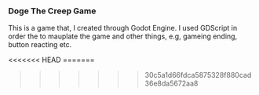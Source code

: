 <h3>Doge The Creep Game</h3>
<p>This is a game that, I created through Godot Engine. I used GDScript in order the to mauplate the game and other things, e.g, gameing ending, button reacting etc.</p>
<<<<<<< HEAD
=======

>>>>>>> 30c5a1d66fdca5875328f880cad36e8da5672aa8
